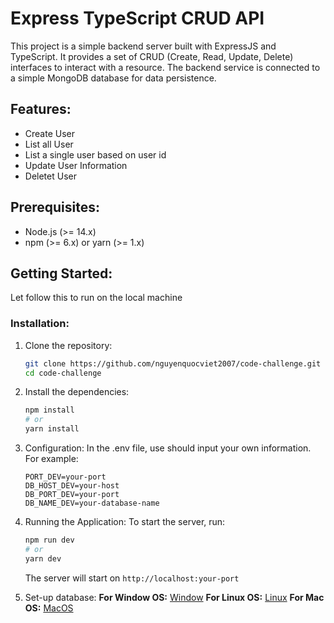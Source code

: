 # Express TypeScript CRUD API

This project is a simple backend server built with ExpressJS and TypeScript. It provides a set of CRUD (Create, Read, Update, Delete) interfaces to interact with a resource. The backend service is connected to a simple MongoDB database for data persistence.

## Features:

- Create User
- List all User
- List a single user based on user id
- Update User Information
- Deletet User

## Prerequisites:
- Node.js (>= 14.x)
- npm (>= 6.x) or yarn (>= 1.x)

## Getting Started:

Let follow this to run on the local machine

### Installation:

1. Clone the repository:
    ```bash
    git clone https://github.com/nguyenquocviet2007/code-challenge.git
    cd code-challenge
    ```
2. Install the dependencies:
    ```bash
    npm install
    # or
    yarn install
    ```
3. Configuration:
    In the .env file, use should input your own information. For example:

    ```dotenv
    PORT_DEV=your-port
    DB_HOST_DEV=your-host
    DB_PORT_DEV=your-port
    DB_NAME_DEV=your-database-name
    ```
4. Running the Application:
    To start the server, run:
    ```bash
    npm run dev
    # or
    yarn dev
    ```
    The server will start on `http://localhost:your-port`

5. Set-up database:
    **For Window OS:** [Window](https://www.mongodb.com/docs/manual/tutorial/install-mongodb-on-windows/)
    **For Linux OS:** [Linux](https://www.mongodb.com/docs/manual/administration/install-on-linux/)
    **For Mac OS:** [MacOS](https://www.mongodb.com/docs/manual/tutorial/install-mongodb-on-os-x/)
